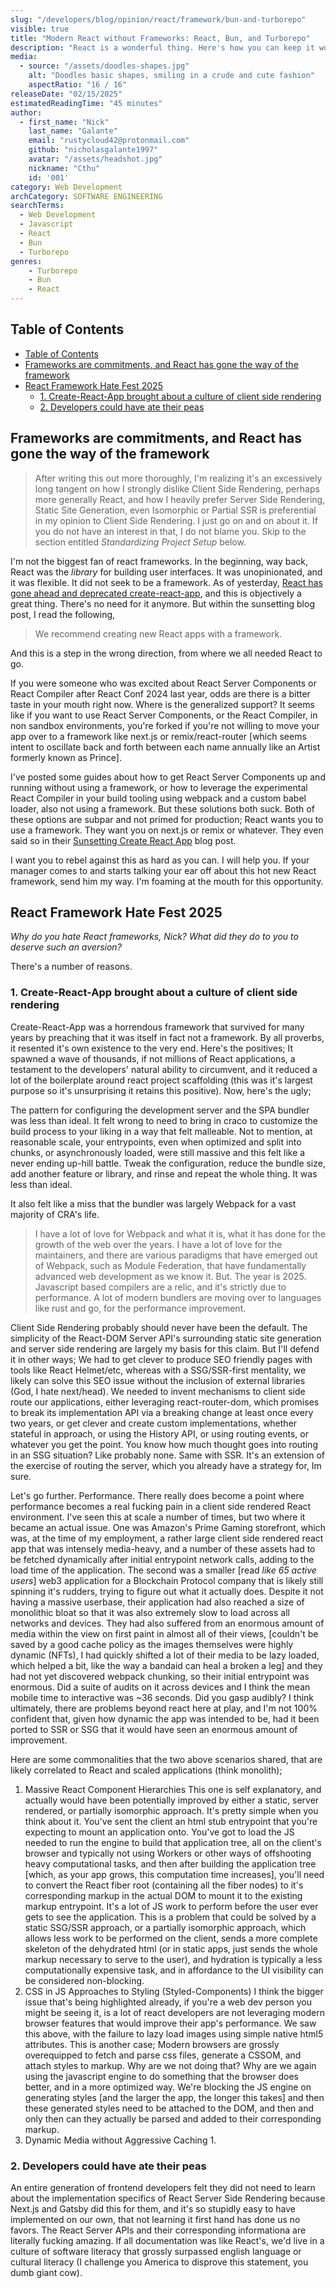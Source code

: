 ```yaml
---
slug: "/developers/blog/opinion/react/framework/bun-and-turborepo"
visible: true
title: "Modern React without Frameworks: React, Bun, and Turborepo"
description: "React is a wonderful thing. Here's how you can keep it wonderful for you and your team."
media:
  - source: "/assets/doodles-shapes.jpg"
    alt: "Doodles basic shapes, smiling in a crude and cute fashion"
    aspectRatio: "16 / 16"
releaseDate: "02/15/2025"
estimatedReadingTime: "45 minutes"
author:
  - first_name: "Nick"
    last_name: "Galante"
    email: "rustycloud42@protonmail.com"
    github: "nicholasgalante1997"
    avatar: "/assets/headshot.jpg"
    nickname: "Cthu"
    id: '001'
category: Web Development
archCategory: SOFTWARE ENGINEERING
searchTerms:
  - Web Development
  - Javascript
  - React
  - Bun
  - Turborepo
genres:
    - Turborepo
    - Bun
    - React
---
```


## Table of Contents

- [Table of Contents](#table-of-contents)
- [Frameworks are commitments, and React has gone the way of the framework](#frameworks-are-commitments-and-react-has-gone-the-way-of-the-framework)
- [React Framework Hate Fest 2025](#react-framework-hate-fest-2025)
  - [1. Create-React-App brought about a culture of client side rendering](#1-create-react-app-brought-about-a-culture-of-client-side-rendering)
  - [2. Developers could have ate their peas](#2-developers-could-have-ate-their-peas)

## Frameworks are commitments, and React has gone the way of the framework

> After writing this out more thoroughly, I'm realizing it's an excessively long tangent on how I strongly dislike Client Side Rendering, perhaps more generally React, and how I heavily prefer Server Side Rendering, Static Site Generation, even Isomorphic or Partial SSR is preferential in my opinion to Client Side Rendering. I just go on and on about it. If you do not have an interest in that, I do not blame you. Skip to the section entitled _Standardizing Project Setup_ below.

I'm not the biggest fan of react frameworks. In the beginning, way back, React was the _library_ for building user interfaces. It was unopinionated, and it was flexible. It did not seek to be a framework. As of yesterday, [React has gone ahead and deprecated create-react-app](https://react.dev/blog/2025/02/14/sunsetting-create-react-app), and this is objectively a great thing. There's no need for it anymore. But within the sunsetting blog post, I read the following,

> We recommend creating new React apps with a framework.

And this is a step in the wrong direction, from where we all needed React to go.

If you were someone who was excited about React Server Components or React Compiler after React Conf 2024 last year, odds are there is a bitter taste in your mouth right now. Where is the generalized support? It seems like if you want to use React Server Components, or the React Compiler, in non sandbox environments, you're forked if you're not willing to move your app over to a framework like next.js or remix/react-router [which seems intent to oscillate back and forth between each name annually like an Artist formerly known as Prince].  

I've posted some guides about how to get React Server Components up and running without using a framework, or how to leverage the experimental React Compiler in your build tooling using webpack and a custom babel loader, also not using a framework. But these solutions both suck. Both of these options are subpar and not primed for production; React wants you to use a framework. They want you on next.js or remix or whatever. They even said so in their [Sunsetting Create React App](https://react.dev/blog/2025/02/14/sunsetting-create-react-app) blog post.

I want you to rebel against this as hard as you can. I will help you. If your manager comes to and starts talking your ear off about this hot new React framework, send him my way. I'm foaming at the mouth for this opportunity.  

## React Framework Hate Fest 2025

_Why do you hate React frameworks, Nick? What did they do to you to deserve such an aversion?_

There's a number of reasons.  

### 1. Create-React-App brought about a culture of client side rendering

Create-React-App was a horrendous framework that survived for many years by preaching that it was itself in fact not a framework. By all proverbs, it resented it's own existence to the very end. Here's the positives; It spawned a wave of thousands, if not millions of React applications, a testament to the developers' natural ability to circumvent, and it reduced a lot of the boilerplate around react project scaffolding (this was it's largest purpose so it's unsurprising it retains this positive). Now, here's the ugly;

The pattern for configuring the development server and the SPA bundler was less than ideal. It felt wrong to need to bring in craco to customize the build process to your liking in a way that felt malleable. Not to mention, at reasonable scale, your entrypoints, even when optimized and split into chunks, or asynchronously loaded, were still massive and this felt like a never ending up-hill battle. Tweak the configuration, reduce the bundle size, add another feature or library, and rinse and repeat the whole thing. It was less than ideal.

It also felt like a miss that the bundler was largely Webpack for a vast majority of CRA's life.

> I have a lot of love for Webpack and what it is, what it has done for the growth of the web over the years. I have a lot of love for the maintainers, and there are various paradigms that have emerged out of Webpack, such as Module Federation, that have fundamentally advanced web development as we know it. But. The year is 2025. Javascript based compilers are a relic, and it's strictly due to performance. A lot of modern bundlers are moving over to languages like rust and go, for the performance improvement.

Client Side Rendering probably should never have been the default. The simplicity of the React-DOM Server API's surrounding static site generation and server side rendering are largely my basis for this claim. But I'll defend it in other ways; We had to get clever to produce SEO friendly pages with tools like React Helmet/etc, whereas with a SSG/SSR-first mentality, we likely can solve this SEO issue without the inclusion of external libraries (God, I hate next/head). We needed to invent mechanisms to client side route our applications, either leveraging react-router-dom, which promises to break its implementation API via a breaking change at least once every two years, or get clever and create custom implementations, whether stateful in approach, or using the History API, or using routing events, or whatever you get the point. You know how much thought goes into routing in an SSG situation? Like probably none. Same with SSR. It's an extension of the exercise of routing the server, which you already have a strategy for, Im sure.  

Let's go further. Performance. There really does become a point where performance becomes a real fucking pain in a client side rendered React environment. I've seen this at scale a number of times, but two where it became an actual issue. One was Amazon's Prime Gaming storefront, which was, at the time of my employment, a rather large client side rendered react app that was intensely media-heavy, and a number of these assets had to be fetched dynamically after initial entrypoint network calls, adding to the load time of the application. The second was a smaller [read _like 65 active users_] web3 application for a Blockchain Protocol company that is likely still spinning it's rudders, trying to figure out what it actually does. Despite it not having a massive userbase, their application had also reached a size of monolithic bloat so that it was also extremely slow to load across all networks and devices. They had also suffered from an enormous amount of media within the view on first paint in almost all of their views, [couldn't be saved by a good cache policy as the images themselves were highly dynamic (NFTs), I had quickly shifted a lot of their media to be lazy loaded, which helped a bit, like the way a bandaid can heal a broken a leg] and they had not yet discovered webpack chunking, so their initial entrypoint was enormous. Did a suite of audits on it across devices and I think the mean mobile time to interactive was ~36 seconds. Did you gasp audibly? I think ultimately, there are problems beyond react here at play, and I'm not 100% confident that, given how dynamic the app was intended to be, had it been ported to SSR or SSG that it would have seen an enormous amount of improvement.

Here are some commonalities that the two above scenarios shared, that are likely correlated to React and scaled applications (think monolith);

1. Massive React Component Hierarchies
   This one is self explanatory, and actually would have been potentially improved by either a static, server rendered, or partially isomorphic approach. It's pretty simple when you think about it. You've sent the client an html stub entrypoint that you're expecting to mount an application onto. You've got to load the JS needed to run the engine to build that application tree, all on the client's browser and typically not using Workers or other ways of offshooting heavy computational tasks, and then after building the application tree [which, as your app grows, this computation time increases], you'll need to convert the React fiber root (containing all the fiber nodes) to it's corresponding markup in the actual DOM to mount it to the existing markup entrypoint. It's a lot of JS work to perform before the user ever gets to see the application. This is a problem that could be solved by a static SSG/SSR approach, or a partially isomorphic approach, which allows less work to be performed on the client, sends a more complete skeleton of the dehydrated html (or in static apps, just sends the whole markup necessary to serve to the user), and hydration is typically a less computationally expensive task, and in affordance to the UI visibility can be considered non-blocking.  
2. CSS in JS Approaches to Styling (Styled-Components)
   I think the bigger issue that's being highlighted already, if you're a web dev person you might be seeing it, is a lot of react developers are not leveraging modern browser features that would improve their app's performance. We saw this above, with the failure to lazy load images using simple native html5 attributes. This is another case; Modern browsers are grossly overequipped to fetch and parse css files, generate a CSSOM, and attach styles to markup. Why are we not doing that? Why are we again using the javascript engine to do something that the browser does better, and in a more optimized way. We're blocking the JS engine on generating styles [and the larger the app, the longer this takes] and then these generated styles need to be attached to the DOM, and then and only then can they actually be parsed and added to their corresponding markup.  
3. Dynamic Media without Aggressive Caching
   1. 

### 2. Developers could have ate their peas

An entire generation of frontend developers felt they did not need to learn about the implementation specifics of React Server Side Rendering because Next.js and Gatsby did this for them, and it's so stupidly easy to have implemented on our own, that not learning it first hand has done us no favors. The React Server APIs and their corresponding informationa are literally fucking amazing. If all documentation was like React's, we'd live in a culture of software literacy that grossly surpassed english language or cultural literacy (I challenge you America to disprove this statement, you dumb giant cow).
